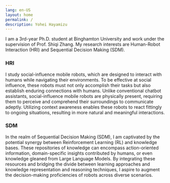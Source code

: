 ```yaml
---
lang: en-US
layout: home
permalink: /
description: Yohei Hayamizu
---
```


I am a 3rd-year Ph.D. student at Binghamton University and work under the supervision of Prof. Shiqi Zhang.
My research interests are Human-Robot Interaction (HRI) and Sequential Decision Making (SDM).

### HRI
I study social-influence mobile robots, which are designed to interact with humans while navigating their environments. To be effective at social influence, these robots must not only accomplish their tasks but also establish enduring connections with humans. Unlike conventional chatbot assistants, social-influence mobile robots are physically present, requiring them to perceive and comprehend their surroundings to communicate adeptly. Utilizing context awareness enables these robots to react fittingly to ongoing situations, resulting in more natural and meaningful interactions.

### SDM
In the realm of Sequential Decision Making (SDM), I am captivated by the potential synergy between Reinforcement Learning (RL) and knowledge bases. These repositories of knowledge can encompass action-oriented information, domain-specific insights contributed by humans, or even knowledge gleaned from Large Language Models. By integrating these resources and bridging the divide between learning approaches and knowledge representation and reasoning techniques, I aspire to augment the decision-making proficiencies of robots across diverse scenarios.
